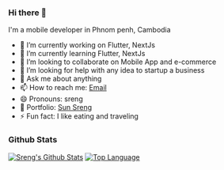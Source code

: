 ### Hi there 👋

I'm a mobile developer in Phnom penh, Cambodia

- 🔭 I’m currently working on Flutter, NextJs
- 🌱 I’m currently learning Flutter, NextJs
- 👯 I’m looking to collaborate on Mobile App and e-commerce
- 🤔 I’m looking for help with any idea to startup a business
- 💬 Ask me about anything
- 📫 How to reach me: [Email](sun_sreng@hotmail.com)
- 😄 Pronouns: sreng
- 📕 Portfolio: [Sun Sreng](https://service.gmana.co)
- ⚡ Fun fact: I like eating and traveling

### Github Stats

[![Sreng's Github Stats](https://github-readme-stats.vercel.app/api?username=sunsreng&show_icons=true&theme=material-palenight)](https://github.com/sunsreng)
[![Top Language](https://github-readme-stats.vercel.app/api/top-langs/?username=sunsreng&show_icons=true&theme=material-palenight)](https://github.com/sunsreng)
